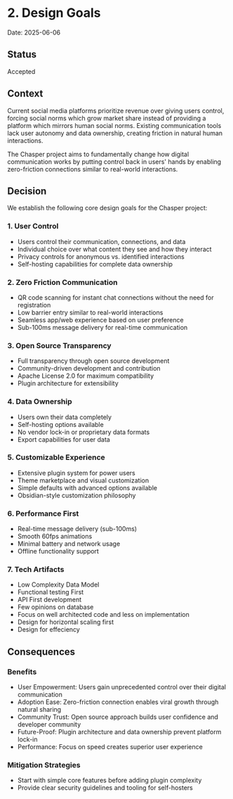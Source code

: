 # 2. Design Goals

Date: 2025-06-06

## Status

Accepted

## Context

Current social media platforms prioritize revenue over giving users control,
forcing social norms which grow market share instead of providing a platform
which mirrors human social norms. Existing communication tools lack user 
autonomy and data ownership, creating friction in natural human interactions.

The Chasper project aims to fundamentally change how digital communication
works by putting control back in users' hands by enabling zero-friction
connections similar to real-world interactions.

## Decision

We establish the following core design goals for the Chasper project:

### 1. User Control
- Users control their communication, connections, and data
- Individual choice over what content they see and how they interact
- Privacy controls for anonymous vs. identified interactions
- Self-hosting capabilities for complete data ownership

### 2. Zero Friction Communication
- QR code scanning for instant chat connections without the need for registration
- Low barrier entry similar to real-world interactions
- Seamless app/web experience based on user preference
- Sub-100ms message delivery for real-time communication

### 3. Open Source Transparency
- Full transparency through open source development
- Community-driven development and contribution
- Apache License 2.0 for maximum compatibility
- Plugin architecture for extensibility

### 4. Data Ownership
- Users own their data completely
- Self-hosting options available
- No vendor lock-in or proprietary data formats
- Export capabilities for user data

### 5. Customizable Experience
- Extensive plugin system for power users
- Theme marketplace and visual customization
- Simple defaults with advanced options available
- Obsidian-style customization philosophy

### 6. Performance First
- Real-time message delivery (sub-100ms)
- Smooth 60fps animations
- Minimal battery and network usage
- Offline functionality support

### 7. Tech Artifacts
- Low Complexity Data Model
- Functional testing First
- API First development
- Few opinions on database
- Focus on well architected code and less on implementation 
- Design for horizontal scaling first
- Design for effeciency

## Consequences

### Benefits
- User Empowerment: Users gain unprecedented control over their digital communication
- Adoption Ease: Zero-friction connection enables viral growth through natural sharing
- Community Trust: Open source approach builds user confidence and developer community
- Future-Proof: Plugin architecture and data ownership prevent platform lock-in
- Performance: Focus on speed creates superior user experience

### Mitigation Strategies
- Start with simple core features before adding plugin complexity
- Provide clear security guidelines and tooling for self-hosters
